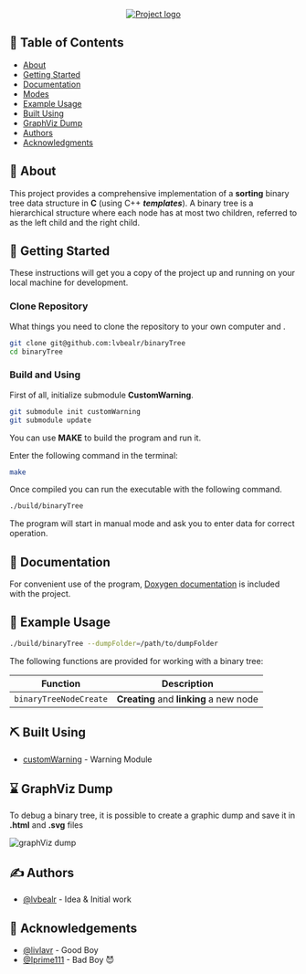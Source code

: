 <p align="center">
  <a href="" rel="noopener">
 <img src="https://i.imgur.com/jGCZSn2.png" alt="Project logo"></a>
</p>

## 📝 Table of Contents

- [About](#about)
- [Getting Started](#getting_started)
- [Documentation](#documentation)
- [Modes](#modes)
- [Example Usage](#usage)
- [Built Using](#built_using)
- [GraphViz Dump](#graphviz)
- [Authors](#authors)
- [Acknowledgments](#acknowledgement)

## 🧐 About <a name = "about"></a>

This project provides a comprehensive implementation of a **sorting** binary tree data structure in **C** (using C++ **_templates_**). A binary tree is a hierarchical structure where each node has at most two children, referred to as the left child and the right child.

## 🏁 Getting Started <a name = "getting_started"></a>

These instructions will get you a copy of the project up and running on your local machine for development.

### Clone Repository

What things you need to clone the repository to your own computer and .

```bash
git clone git@github.com:lvbealr/binaryTree
cd binaryTree
```

### Build and Using

First of all, initialize submodule <b>CustomWarning</b>.

```bash
git submodule init customWarning
git submodule update
```

You can use <b>MAKE</b> to build the program and run it.

Enter the following command in the terminal:

```bash
make
```

Once compiled you can run the executable with the following command.

```bash
./build/binaryTree
```

The program will start in manual mode and ask you to enter data for correct operation.

## 📄 Documentation <a name = "documentation"></a>

For convenient use of the program, [Doxygen documentation](https://lvbealr.github.io/) is included with the project.

## 🎈 Example Usage <a name="usage"></a>

```bash
./build/binaryTree --dumpFolder=/path/to/dumpFolder
```

The following functions are provided for working with a binary tree:

| Function               | Description                             |
| ---------------------- | --------------------------------------- |
| `binaryTreeNodeCreate` | **Creating** and **linking** a new node |

## ⛏️ Built Using <a name = "built_using"></a>

- [customWarning](https://github.com/lvbealr/customWarning) - Warning Module

## ⌛ GraphViz Dump <a name = "graphviz"></a>

To debug a binary tree, it is possible to create a graphic dump and save it in **.html** and **.svg** files

<img src="https://i.imgur.com/Ew3JufA.png" alt="graphViz dump"></a>

## ✍️ Authors <a name = "authors"></a>

- [@lvbealr](https://github.com/lvbealr) - Idea & Initial work

## 🎉 Acknowledgements <a name = "acknowledgement"></a>

- [@livlavr](https://github.com/livlavr) - Good Boy
- [@Iprime111](https://github.com/Iprime111) - Bad Boy 😈
